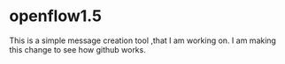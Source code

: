 # openflow1.5
This is a simple message creation tool ,that I am working on.
I am making this change to see how github works.
